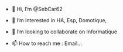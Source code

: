 - 👋 Hi, I’m @SebCar62
- 👀 I’m interested in HA, Esp, Domotique, 

- 💞️ I’m looking to collaborate on Informatique
- 📫 How to reach me : Email...

<!---
SebCar62/SebCar62 is a ✨ special ✨ repository because its `README.md` (this file) appears on your GitHub profile.
You can click the Preview link to take a look at your changes.
--->
